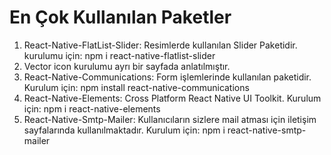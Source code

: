# En Çok Kullanılan Paketler
1. React-Native-FlatList-Slider: Resimlerde kullanılan Slider Paketidir. kurulumu için: npm i react-native-flatlist-slider
2. Vector icon kurulumu ayrı bir sayfada anlatılmıştır.
3. React-Native-Communications:  Form işlemlerinde kullanılan paketidir. Kurulum için: npm install react-native-communications
4. React-Native-Elements: Cross Platform React Native UI Toolkit. Kurulum için: npm i react-native-elements
5. React-Native-Smtp-Mailer: Kullanıcıların sizlere mail atması için iletişim sayfalarında kullanılmaktadır. Kurulum için: npm i react-native-smtp-mailer
